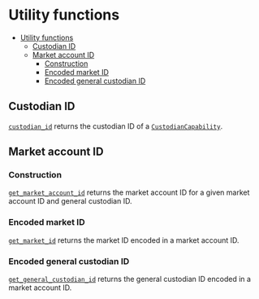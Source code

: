 # Utility functions

- [Utility functions](#utility-functions)
  - [Custodian ID](#custodian-id)
  - [Market account ID](#market-account-id)
    - [Construction](#construction)
    - [Encoded market ID](#encoded-market-id)
    - [Encoded general custodian ID](#encoded-general-custodian-id)

## Custodian ID

[`custodian_id`](../../../src/move/econia/build/Econia/docs/registry.md#0xc0deb00c_registry_custodian_id) returns the custodian ID of a
[`CustodianCapability`](../../../src/move/econia/build/Econia/docs/registry.md#0xc0deb00c_registry_CustodianCapability).

## Market account ID

### Construction

[`get_market_account_id`](../../../src/move/econia/build/Econia/docs/user.md#0xc0deb00c_user_get_market_account_id) returns the market account ID for a given market account ID and general custodian ID.

### Encoded market ID

[`get_market_id`](../../../src/move/econia/build/Econia/docs/user.md#0xc0deb00c_user_get_market_id) returns the market ID encoded in a market account ID.

### Encoded general custodian ID

[`get_general_custodian_id`](../../../src/move/econia/build/Econia/docs/user.md#0xc0deb00c_user_get_general_custodian_id) returns the general custodian ID encoded in a market account ID.